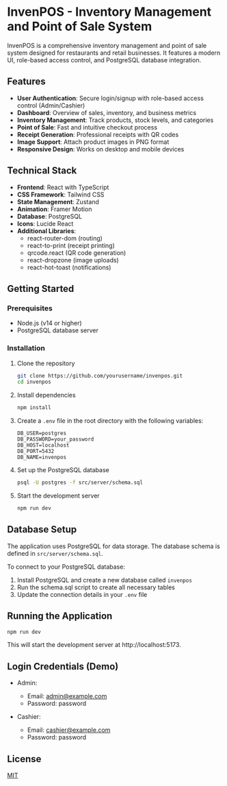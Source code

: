 # InvenPOS - Inventory Management and Point of Sale System

InvenPOS is a comprehensive inventory management and point of sale system designed for restaurants and retail businesses. It features a modern UI, role-based access control, and PostgreSQL database integration.

## Features

- **User Authentication**: Secure login/signup with role-based access control (Admin/Cashier)
- **Dashboard**: Overview of sales, inventory, and business metrics
- **Inventory Management**: Track products, stock levels, and categories
- **Point of Sale**: Fast and intuitive checkout process
- **Receipt Generation**: Professional receipts with QR codes
- **Image Support**: Attach product images in PNG format
- **Responsive Design**: Works on desktop and mobile devices

## Technical Stack

- **Frontend**: React with TypeScript
- **CSS Framework**: Tailwind CSS
- **State Management**: Zustand
- **Animation**: Framer Motion
- **Database**: PostgreSQL
- **Icons**: Lucide React
- **Additional Libraries**:
  - react-router-dom (routing)
  - react-to-print (receipt printing)
  - qrcode.react (QR code generation)
  - react-dropzone (image uploads)
  - react-hot-toast (notifications)

## Getting Started

### Prerequisites

- Node.js (v14 or higher)
- PostgreSQL database server

### Installation

1. Clone the repository
   ```bash
   git clone https://github.com/yourusername/invenpos.git
   cd invenpos
   ```

2. Install dependencies
   ```bash
   npm install
   ```

3. Create a `.env` file in the root directory with the following variables:
   ```
   DB_USER=postgres
   DB_PASSWORD=your_password
   DB_HOST=localhost
   DB_PORT=5432
   DB_NAME=invenpos
   ```

4. Set up the PostgreSQL database
   ```bash
   psql -U postgres -f src/server/schema.sql
   ```

5. Start the development server
   ```bash
   npm run dev
   ```

## Database Setup

The application uses PostgreSQL for data storage. The database schema is defined in `src/server/schema.sql`.

To connect to your PostgreSQL database:

1. Install PostgreSQL and create a new database called `invenpos`
2. Run the schema.sql script to create all necessary tables
3. Update the connection details in your `.env` file

## Running the Application

```bash
npm run dev
```

This will start the development server at http://localhost:5173.

## Login Credentials (Demo)

- Admin:
  - Email: admin@example.com
  - Password: password

- Cashier:
  - Email: cashier@example.com
  - Password: password

## License

[MIT](LICENSE)